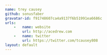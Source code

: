 ```yaml
---
name: trey causey
github: sonusfaber
gravatar-id: f91748607ca4a9137f6b51991ea6686c
urls:
    -   name: website
        url: http://acedrew.com
    -   name: twitter
        url: https://twitter.com/tcausey808
layout: default
---
```

